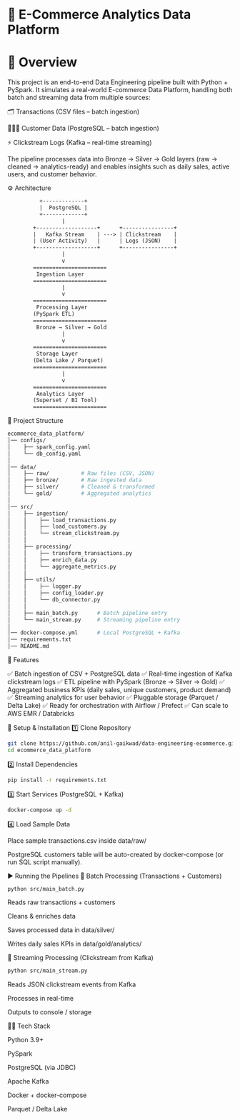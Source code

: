 # 🛒 E-Commerce Analytics Data Platform
# 📌 Overview

This project is an end-to-end Data Engineering pipeline built with Python + PySpark.
It simulates a real-world E-commerce Data Platform, handling both batch and streaming data from multiple sources:

🗂️ Transactions (CSV files – batch ingestion)

🧑‍🤝‍🧑 Customer Data (PostgreSQL – batch ingestion)

⚡ Clickstream Logs (Kafka – real-time streaming)

The pipeline processes data into Bronze → Silver → Gold layers (raw → cleaned → analytics-ready) and enables insights such as daily sales, active users, and customer behavior.


⚙️ Architecture
```diff
          +-------------+
          |  PostgreSQL |
          +-------------+
                 |
        +-------------------+      +----------------+
        |   Kafka Stream    | ---> | Clickstream    |
        | (User Activity)   |      | Logs (JSON)    |
        +-------------------+      +----------------+
                 |
                 v
        =======================
         Ingestion Layer
        =======================
                 |
                 v
        =======================
         Processing Layer
        (PySpark ETL)
        =======================
         Bronze → Silver → Gold
                 |
                 v
        =======================
         Storage Layer
        (Delta Lake / Parquet)
        =======================
                 |
                 v
        =======================
         Analytics Layer
        (Superset / BI Tool)
        =======================
```


📂 Project Structure

```bash
ecommerce_data_platform/
│── configs/
│    ├── spark_config.yaml
│    └── db_config.yaml
│
│── data/
│    ├── raw/          # Raw files (CSV, JSON)
│    ├── bronze/       # Raw ingested data
│    ├── silver/       # Cleaned & transformed
│    └── gold/         # Aggregated analytics
│
│── src/
│    ├── ingestion/
│    │    ├── load_transactions.py
│    │    ├── load_customers.py
│    │    └── stream_clickstream.py
│    │
│    ├── processing/
│    │    ├── transform_transactions.py
│    │    ├── enrich_data.py
│    │    └── aggregate_metrics.py
│    │
│    ├── utils/
│    │    ├── logger.py
│    │    ├── config_loader.py
│    │    └── db_connector.py
│    │
│    ├── main_batch.py      # Batch pipeline entry
│    └── main_stream.py     # Streaming pipeline entry
│
│── docker-compose.yml      # Local PostgreSQL + Kafka
│── requirements.txt
│── README.md

```

🚀 Features

✅ Batch ingestion of CSV + PostgreSQL data
✅ Real-time ingestion of Kafka clickstream logs
✅ ETL pipeline with PySpark (Bronze → Silver → Gold)
✅ Aggregated business KPIs (daily sales, unique customers, product demand)
✅ Streaming analytics for user behavior
✅ Pluggable storage (Parquet / Delta Lake)
✅ Ready for orchestration with Airflow / Prefect
✅ Can scale to AWS EMR / Databricks


🔧 Setup & Installation
1️⃣ Clone Repository

```bash
git clone https://github.com/anil-gaikwad/data-engineering-ecommerce.git
cd ecommerce_data_platform
```

2️⃣ Install Dependencies
```bash 
pip install -r requirements.txt

```
3️⃣ Start Services (PostgreSQL + Kafka)
```bash
docker-compose up -d
```
4️⃣ Load Sample Data

Place sample transactions.csv inside data/raw/

PostgreSQL customers table will be auto-created by docker-compose (or run SQL script manually).

▶️ Running the Pipelines
🔹 Batch Processing (Transactions + Customers)
```bash
python src/main_batch.py
```

Reads raw transactions + customers

Cleans & enriches data

Saves processed data in data/silver/

Writes daily sales KPIs in data/gold/analytics/

🔹 Streaming Processing (Clickstream from Kafka)

```bash
python src/main_stream.py

```

Reads JSON clickstream events from Kafka

Processes in real-time

Outputs to console / storage


👨‍💻 Tech Stack

Python 3.9+

PySpark

PostgreSQL (via JDBC)

Apache Kafka

Docker + docker-compose

Parquet / Delta Lake